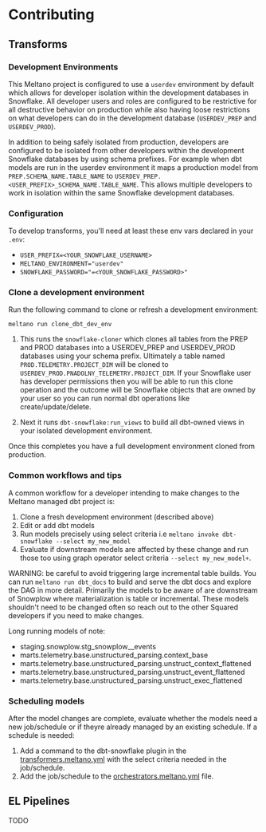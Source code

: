 # Contributing

## Transforms

### Development Environments

This Meltano project is configured to use a `userdev` environment by default which allows for developer isolation within the development databases in Snowflake.
All developer users and roles are configured to be restrictive for all destructive behavior on production while also having loose restrictions on what developers can do in the development database (`USERDEV_PREP` and `USERDEV_PROD`).

In addition to being safely isolated from production, developers are configured to be isolated from other developers within the development Snowflake databases by using schema prefixes.
For example when dbt models are run in the userdev environment it maps a production model from `PREP.SCHEMA_NAME.TABLE_NAME` to `USERDEV_PREP.<USER_PREFIX>_SCHEMA_NAME.TABLE_NAME`.
This allows multiple developers to work in isolation within the same Snowflake development databases.

### Configuration

To develop transforms, you'll need at least these env vars declared in your `.env`:

- `USER_PREFIX=<YOUR_SNOWFLAKE_USERNAME>`
- `MELTANO_ENVIRONMENT="userdev"`
- `SNOWFLAKE_PASSWORD="=<YOUR_SNOWFLAKE_PASSWORD>"`

### Clone a development environment

Run the following command to clone or refresh a development environment:

```console
meltano run clone_dbt_dev_env
```

1. This runs the `snowflake-cloner` which clones all tables from the PREP and PROD databases into a USERDEV_PREP and USERDEV_PROD databases using your schema prefix.
Ultimately a table named `PROD.TELEMETRY.PROJECT_DIM` will be cloned to `USERDEV_PROD.PNADOLNY_TELEMETRY.PROJECT_DIM`.
If your Snowflake user has developer permissions then you will be able to run this clone operation and the outcome will be Snowflake objects that are owned by your user so you can run normal dbt operations like create/update/delete.

2. Next it runs `dbt-snowflake:run_views` to build all dbt-owned views in your isolated development environment.

Once this completes you have a full development environment cloned from production.

### Common workflows and tips

A common workflow for a developer intending to make changes to the Meltano managed dbt project is:

1. Clone a fresh development environment (described above)
2. Edit or add dbt models
3. Run models precisely using select criteria i.e `meltano invoke dbt-snowflake --select my_new_model`
4. Evaluate if downstream models are affected by these change and run those too using graph operator select criteria `--select my_new_model+`.


WARNING: be careful to avoid triggering large incremental table builds. You can run `meltano run dbt_docs` to build and serve the dbt docs and explore the DAG in more detail.
Primarily the models to be aware of are downstream of Snowplow where materialization is table or incremental.
These models shouldn't need to be changed often so reach out to the other Squared developers if you need to make changes.

Long running models of note:
- staging.snowplow.stg_snowplow__events
- marts.telemetry.base.unstructured_parsing.context_base
- marts.telemetry.base.unstructured_parsing.unstruct_context_flattened
- marts.telemetry.base.unstructured_parsing.unstruct_event_flattened
- marts.telemetry.base.unstructured_parsing.unstruct_exec_flattened


### Scheduling models

After the model changes are complete, evaluate whether the models need a new job/schedule or if theyre already managed by an existing schedule.
If a schedule is needed:

1. Add a command to the dbt-snowflake plugin in the [transformers.meltano.yml](trasform/transformers.meltano.yml) with the select criteria needed in the job/schedule.
2. Add the job/schedule to the [orchestrators.meltano.yml](orchestrate/orchestrators.meltano.yml) file.


## EL Pipelines

TODO
